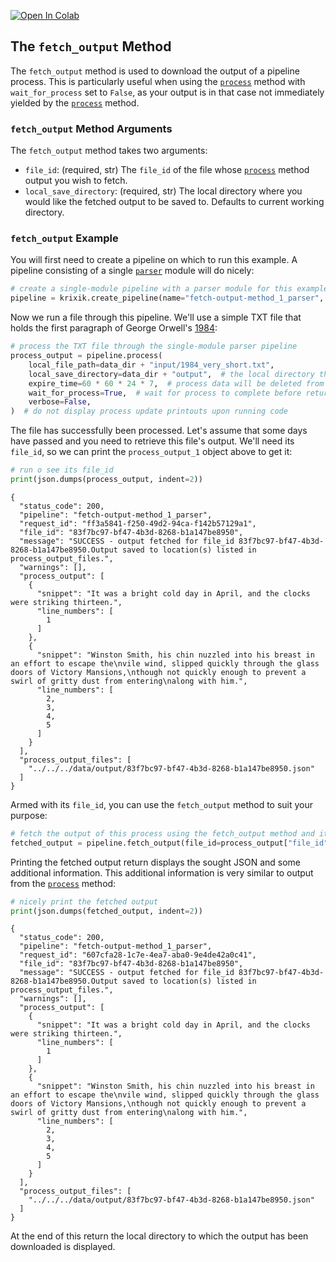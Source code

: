<a href="https://colab.research.google.com/github/krixik-ai/krixik-docs/blob/main/docs/system/parameters_processing_files_through_pipelines/fetch_output_method.ipynb" target="_parent"><img src="https://colab.research.google.com/assets/colab-badge.svg" alt="Open In Colab"/></a>

## The `fetch_output` Method

The `fetch_output` method is used to download the output of a pipeline process.  This is particularly useful when using the [`process`](../parameters_processing_files_through_pipelines/process_method.md) method with `wait_for_process` set to `False`, as your output is in that case not immediately yielded by the [`process`](../parameters_processing_files_through_pipelines/process_method.md) method.

### `fetch_output` Method Arguments

The `fetch_output` method takes two arguments:

- `file_id`: (required, str) The `file_id` of the file whose [`process`](../parameters_processing_files_through_pipelines/process_method.md) method output you wish to fetch.
- `local_save_directory`: (required, str) The local directory where you would like the fetched output to be saved to. Defaults to current working directory.


### `fetch_output` Example

You will first need to create a pipeline on which to run this example. A pipeline consisting of a single [`parser`](../../modules/support_function_modules/parser_module.md) module will do nicely:


```python
# create a single-module pipeline with a parser module for this example
pipeline = krixik.create_pipeline(name="fetch-output-method_1_parser", module_chain=["parser"])
```

Now we run a file through this pipeline. We'll use a simple TXT file that holds the first paragraph of George Orwell's <u>1984</u>:


```python
# process the TXT file through the single-module parser pipeline
process_output = pipeline.process(
    local_file_path=data_dir + "input/1984_very_short.txt",
    local_save_directory=data_dir + "output",  # the local directory that the output file will be saved to
    expire_time=60 * 60 * 24 * 7,  # process data will be deleted from the Krixik system in 7 days
    wait_for_process=True,  # wait for process to complete before returning IDE control to user
    verbose=False,
)  # do not display process update printouts upon running code
```

The file has successfully been processed. Let's assume that some days have passed and you need to retrieve this file's output. We'll need its `file_id`, so we can print the `process_output_1` object above to get it:


```python
# run o see its file_id
print(json.dumps(process_output, indent=2))
```

    {
      "status_code": 200,
      "pipeline": "fetch-output-method_1_parser",
      "request_id": "ff3a5841-f250-49d2-94ca-f142b57129a1",
      "file_id": "83f7bc97-bf47-4b3d-8268-b1a147be8950",
      "message": "SUCCESS - output fetched for file_id 83f7bc97-bf47-4b3d-8268-b1a147be8950.Output saved to location(s) listed in process_output_files.",
      "warnings": [],
      "process_output": [
        {
          "snippet": "It was a bright cold day in April, and the clocks were striking thirteen.",
          "line_numbers": [
            1
          ]
        },
        {
          "snippet": "Winston Smith, his chin nuzzled into his breast in an effort to escape the\nvile wind, slipped quickly through the glass doors of Victory Mansions,\nthough not quickly enough to prevent a swirl of gritty dust from entering\nalong with him.",
          "line_numbers": [
            2,
            3,
            4,
            5
          ]
        }
      ],
      "process_output_files": [
        "../../../data/output/83f7bc97-bf47-4b3d-8268-b1a147be8950.json"
      ]
    }


Armed with its `file_id`, you can use the `fetch_output` method to suit your purpose:


```python
# fetch the output of this process using the fetch_output method and its file_id
fetched_output = pipeline.fetch_output(file_id=process_output["file_id"], local_save_directory="../../../data/output")
```

Printing the fetched output return displays the sought JSON and some additional information. This additional information is very similar to output from the [`process`](../parameters_processing_files_through_pipelines/process_method.md) method:


```python
# nicely print the fetched output
print(json.dumps(fetched_output, indent=2))
```

    {
      "status_code": 200,
      "pipeline": "fetch-output-method_1_parser",
      "request_id": "607cfa28-1c7e-4ea7-aba0-9e4de42a0c41",
      "file_id": "83f7bc97-bf47-4b3d-8268-b1a147be8950",
      "message": "SUCCESS - output fetched for file_id 83f7bc97-bf47-4b3d-8268-b1a147be8950.Output saved to location(s) listed in process_output_files.",
      "warnings": [],
      "process_output": [
        {
          "snippet": "It was a bright cold day in April, and the clocks were striking thirteen.",
          "line_numbers": [
            1
          ]
        },
        {
          "snippet": "Winston Smith, his chin nuzzled into his breast in an effort to escape the\nvile wind, slipped quickly through the glass doors of Victory Mansions,\nthough not quickly enough to prevent a swirl of gritty dust from entering\nalong with him.",
          "line_numbers": [
            2,
            3,
            4,
            5
          ]
        }
      ],
      "process_output_files": [
        "../../../data/output/83f7bc97-bf47-4b3d-8268-b1a147be8950.json"
      ]
    }


At the end of this return the local directory to which the output has been downloaded is displayed.
